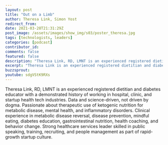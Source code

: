 ```yaml
---
layout: post
title: "Out on a Limb"
author: Theresa Link, Simon Yost
redirect_from:
date: 2021-03-28T21:31:29Z
post_image: /assets/images/show_img/s03/poster_theresa.jpg
tags: [technologists, leaders]
categories: [podcast]
contributor_id: 
comments: false
featured: false
description: "Theresa Link, RD, LMNT is an experienced registered dietitian and diabetes educator with a demonstrated history of working in hospital, clinic, and startup health tech industries."
excerpt: "Theresa Link is an experienced registered dietitian and diabetes educator with a demonstrated history of working in hospital, clinic, and startup health tech industries."
buzzsprout: 
youtube: sdgVStK9RXs
---
```

Theresa Link, RD, LMNT is an experienced registered dietitian and diabetes educator with a demonstrated history of working in hospital, clinic, and startup health tech industries. Data and science-driven, not driven by dogma. Passionate about therapeutic use of ketogenic nutrition for metabolic disease, mental health, and inflammatory disorders. Clinical experience in metabolic disease reversal, disease prevention, mindful eating, diabetes education, gastrointestinal nutrition, health coaching, and behavior change. Strong healthcare services leader skilled in public speaking, training, recruiting, and people management as part of rapid-growth startup culture.